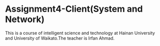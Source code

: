 # Assignment4-Client(System and Network)
This is a course of intelligent science and technology at Hainan University and University of Waikato.The teacher is Irfan Ahmad.
